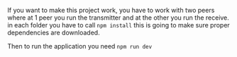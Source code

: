 If you want to make this project work, you have to work with two peers where at 1 peer you run the transmitter and at the other you run the receive. in each folder you have to call 
```npm install```
this is going to make sure proper dependencies are downloaded. 

Then to run the application you need 
```npm run dev```
